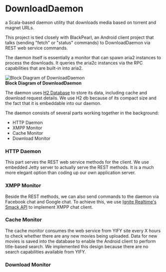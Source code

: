 DownloadDaemon
==============

a Scala-based daemon utility that downloads media based on torrent and magnet URLs. 

This project is tied closely with BlackPearl, an Android client project that talks (sending "fetch" or "status" commands) to DownloadDaemon via REST web service commands. 

The daemon itself is essentially a monitor that can spawn aria2 instances to process the downloads. It queries the aria2c instances via the RPC capabilities that are built-in into aria2.

![Block Diagram of DownloadDaemon](https://lh3.googleusercontent.com/B7y2BhXrlmfH25T7CJi-XlKXusLE1HK0NHZNBkPgz_M=w292-h207-p-no)  
**Block Diagram of DownloadDaemon**

The daemon uses [H2 Database](http://www.h2database.com) to store its data, including cache and download request details. We use H2 db because of its compact size and the fact that it is embeddable into our daemon.

The daemon consists of several parts working together in the background:

* HTTP Daemon  
* XMPP Monitor  
* Cache Monitor  
* Download Monitor  

### HTTP Daemon ###  

This part serves the REST web service methods for the client. We use embedded Jetty server to actually serve the REST methods. It is a much more elegant option than coding up our own application server.

### XMPP Monitor ###

Beside the REST methods, we can also send commands to the daemon via Facebook chat and Google chat. To achieve this, we use [Ignite Realtime's Smack API](www.igniterealtime.org/projects/smack) to implement XMPP chat client. 

### Cache Monitor ###

The cache monitor consumes the web service from YIFY site every X hours to check whether there are any new movies being uploaded. Data for new movies is saved into the database to enable the Android client to perform title-based search. We implemented this design because there are no search capabilities available from YIFY.

### Download Monitor ###